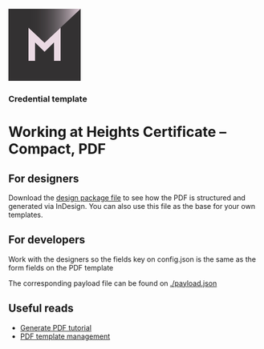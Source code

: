 [![MATTR](/docs/assets/mattr-logo-square.svg)](https://github.com/mattrglobal)

### Credential template  
# Working at Heights Certificate – Compact, PDF

## For designers

Download the [design package file](./_forDesigners/InDesignPackageFile.zip) to see how the PDF is structured and generated via InDesign. You can also use this file as the base for your own templates.

## For developers

Work with the designers so the fields key on config.json is the same as the form fields on the PDF template

The corresponding payload file can be found on [./payload.json](./payload.json)

## Useful reads

- [Generate PDF tutorial](https://learn.mattr.global/guides/issuance/direct/compact#format-the-signed-compact-credential)
- [PDF template management](https://learn.mattr.global/guides/issuance/direct/compact/templates/pdf)
